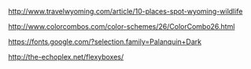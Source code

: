 
<!-- Here is a link to my layout inspiration selection -->
http://www.travelwyoming.com/article/10-places-spot-wyoming-wildlife

<!-- Here is a link to my color theme selections -->
http://www.colorcombos.com/color-schemes/26/ColorCombo26.html

<!-- Here is a link to my selected custom font -->
https://fonts.google.com/?selection.family=Palanquin+Dark

<!-- I utilized flexy boxes for the webkit layout on this website -->
http://the-echoplex.net/flexyboxes/
